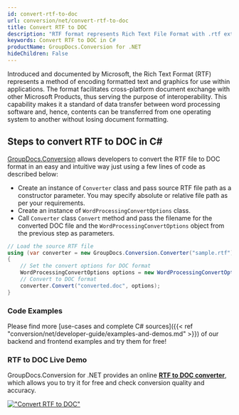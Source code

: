 ```yaml
---
id: convert-rtf-to-doc
url: conversion/net/convert-rtf-to-doc
title: Convert RTF to DOC
description: "RTF format represents Rich Text File Format with .rtf extension. Learn how to convert RTF to DOC file programmatically in C# language using GroupDocs.Conversion for .NET library."
keywords: Convert RTF to DOC in C#
productName: GroupDocs.Conversion for .NET
hideChildren: False
---
```


Introduced and documented by Microsoft, the Rich Text Format (RTF) represents a method of encoding formatted text and graphics for use within applications. The format facilitates cross-platform document exchange with other Microsoft Products, thus serving the purpose of interoperability. This capability makes it a standard of data transfer between word processing software and, hence, contents can be transferred from one operating system to another without losing document formatting.

## Steps to convert RTF to DOC in C#

[GroupDocs.Conversion](https://products.groupdocs.com/conversion/net) allows developers to convert the RTF file to DOC format in an easy and intuitive way just using a few lines of code as described below:

* Create an instance of `Converter` class and pass source RTF file path as a constructor parameter. You may specify absolute or relative file path as per your requirements. 
* Create an instance of `WordProcessingConvertOptions` class.
* Call `Converter` class `Convert` method and pass the filename for the converted DOC file and the `WordProcessingConvertOptions` object from the previous step as parameters.

```csharp
// Load the source RTF file
using (var converter = new GroupDocs.Conversion.Converter("sample.rtf"))
{
    // Set the convert options for DOC format
    WordProcessingConvertOptions options = new WordProcessingConvertOptions();
    // Convert to DOC format
    converter.Convert("converted.doc", options);
}
```

### Code Examples

Please find more [use-cases and complete C# sources]({{< ref "conversion/net/developer-guide/examples-and-demos.md" >}}) of our backend and frontend examples and try them for free!

### RTF to DOC Live Demo

GroupDocs.Conversion for .NET provides an online [**RTF to DOC converter**](https://products.groupdocs.app/conversion/rtf-to-doc), which allows you to try it for free and check conversion quality and accuracy.

[!["Convert RTF to DOC"](conversion/net/images/convert-rtf-to-doc.png)](https://products.groupdocs.app/conversion/rtf-to-doc)